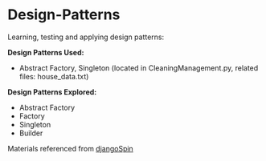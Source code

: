 # Design-Patterns
Learning, testing and applying design patterns:

**Design Patterns Used:**
- Abstract Factory, Singleton (located in CleaningManagement.py, related files: house_data.txt)


**Design Patterns Explored:**
- Abstract Factory
- Factory
- Singleton
- Builder

Materials referenced from [djangoSpin](https://www.djangospin.com/design-patterns-python/)
